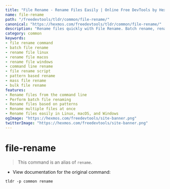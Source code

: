 ```yaml
---
title: "File Rename - Rename Files Easily | Online Free DevTools by Hexmos"
name: file-rename
path: "/freedevtools/tldr/common/file-rename/"
canonical: "https://hexmos.com/freedevtools/tldr/common/file-rename/"
description: "Rename files quickly with File Rename. Batch rename, rename with patterns, and manage file names efficiently. Free online tool, no registration required."
category: common
keywords:
- file rename command
- batch file rename
- rename file linux
- rename file macos
- rename file windows
- command line rename
- file rename script
- pattern based rename
- mass file rename
- bulk file rename
features:
- Rename files from the command line
- Perform batch file renaming
- Rename files based on patterns
- Rename multiple files at once
- Rename files easily in Linux, macOS, and Windows
ogImage: "https://hexmos.com/freedevtools/site-banner.png"
twitterImage: "https://hexmos.com/freedevtools/site-banner.png"
---
```


# file-rename

> This command is an alias of `rename`.

- View documentation for the original command:

`tldr -p common rename`
